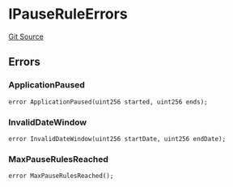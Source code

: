 # IPauseRuleErrors
[Git Source](https://github.com/thrackle-io/aquifi-rules-v1/blob/e484b68f1ca0d10ffe5b3b006faff195ef61dcb9/src/common/IErrors.sol)


## Errors
### ApplicationPaused

```solidity
error ApplicationPaused(uint256 started, uint256 ends);
```

### InvalidDateWindow

```solidity
error InvalidDateWindow(uint256 startDate, uint256 endDate);
```

### MaxPauseRulesReached

```solidity
error MaxPauseRulesReached();
```

